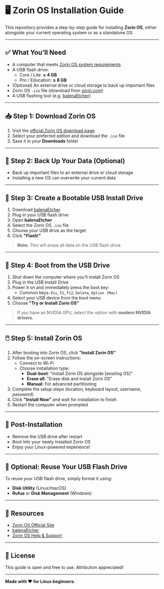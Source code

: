 # 🖥️ Zorin OS Installation Guide

This repository provides a step-by-step guide for installing **Zorin OS**, either alongside your current operating system or as a standalone OS.

---

## ✅ What You'll Need

- A computer that meets [Zorin OS system requirements](https://zorin.com/os/download/)
- A USB flash drive:
  - Core / Lite: **≥ 4 GB**
  - Pro / Education: **≥ 8 GB**
- (Optional) An external drive or cloud storage to back up important files
- Zorin OS `.iso` file (download from [zorin.com](https://zorin.com/os/download/))
- A USB flashing tool (e.g. [balenaEtcher](https://www.balena.io/etcher/))

---

## 📥 Step 1: Download Zorin OS

1. Visit the [official Zorin OS download page](https://zorin.com/os/download/)
2. Select your preferred edition and download the `.iso` file
3. Save it in your **Downloads** folder

---

## 💾 Step 2: Back Up Your Data (Optional)

- Back up important files to an external drive or cloud storage
- Installing a new OS can overwrite your current data

---

## 🔧 Step 3: Create a Bootable USB Install Drive

1. Download [balenaEtcher](https://www.balena.io/etcher/)
2. Plug in your USB flash drive
3. Open **balenaEtcher**
4. Select the Zorin OS `.iso` file  
5. Choose your USB drive as the target  
6. Click **"Flash!"**

> **Note:** This will erase all data on the USB flash drive.

---

## 🚀 Step 4: Boot from the USB Drive

1. Shut down the computer where you’ll install Zorin OS
2. Plug in the USB Install Drive
3. Power it on and immediately press the boot key:
   - Common keys: `Esc`, `F2`, `F12`, `Delete`, `Option (Mac)`
4. Select your USB device from the boot menu
5. Choose **"Try or Install Zorin OS"**

> If you have an NVIDIA GPU, select the option with **modern NVIDIA drivers**.

---

## 🖱️ Step 5: Install Zorin OS

1. After booting into Zorin OS, click **"Install Zorin OS"**
2. Follow the on-screen instructions:
   - Connect to Wi-Fi
   - Choose installation type:
     - **Dual-boot**: "Install Zorin OS alongside [existing OS]"
     - **Erase all**: "Erase disk and install Zorin OS"
     - **Manual**: For advanced partitioning
3. Complete the setup steps (location, keyboard layout, username, password)
4. Click **"Install Now"** and wait for installation to finish
5. Restart the computer when prompted

---

## 🎉 Post-Installation

- Remove the USB drive after restart
- Boot into your newly installed Zorin OS
- Enjoy your Linux-powered experience!

---

## 🔄 Optional: Reuse Your USB Flash Drive

To reuse your USB flash drive, simply format it using:
- **Disk Utility** (Linux/macOS)
- **Rufus** or **Disk Management** (Windows)

---

## 🔗 Resources

- [Zorin OS Official Site](https://zorin.com/)
- [balenaEtcher](https://www.balena.io/etcher/)
- [Zorin OS Help & Support](https://zorin.com/help/)

---

## 💬 License

This guide is open and free to use. Attribution appreciated!

---

**Made with ❤️ for Linux beginners.**
